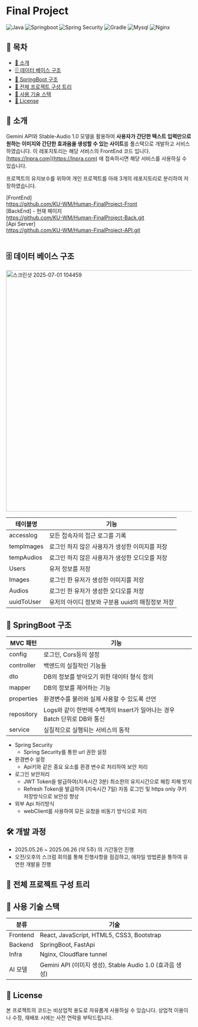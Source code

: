 # Final Project
![Java](https://img.shields.io/badge/java-007396?style=for-the-badge&logo=java&logoColor=white)
![Springboot](https://img.shields.io/badge/springboot-6DB33F?style=for-the-badge&logo=springboot&logoColor=white)
![Spring Security](https://img.shields.io/badge/springsecurity-6DB33F?style=for-the-badge&logo=springsecurity&logoColor=white)
![Gradle](https://img.shields.io/badge/gradle-02303A?style=for-the-badge&logo=gradle&logoColor=white)
![Mysql](https://img.shields.io/badge/mysql-4479A1?style=for-the-badge&logo=mysql&logoColor=white)
![Nginx](https://img.shields.io/badge/nginx-009639?style=for-the-badge&logo=nginx&logoColor=white)

## 📌 목차
- [📝 소개](#-소개)
- [🗄️ 데이터 베이스 구조](#-데이터-베이스-구조)
- [🧩 SpringBoot 구조](#-springBoot-구조)
- [📁 전체 프로젝트 구성 트리](#-전체-프로젝트-구성-트리)
- [🧰 사용 기술 스택](#-사용-기술-스택)
- [📄 License](#-license)

## 📝 소개
Gemini API와 Stable-Audio 1.0 모델을 활용하여 **사용자가 간단한 텍스트 입력만으로 원하는 이미지와 간단한 효과음을 생성할 수 있는 사이트**를 풀스택으로 개발하고 서비스 하였습니다. 이 레포지토리는 해당 서비스의 FrontEnd 코드 입니다.<br>
[https://lnpra.com](https://lnpra.com) 에 접속하시면 해당 서비스를 사용하실 수 있습니다.<br>

프로젝트의 유지보수를 위하여 개인 프로젝트를 아래 3개의 레포지토리로 분리하여 저장하였습니다.<br>

[FrontEnd]<br>
https://github.com/KU-WM/Human-FinalProject-Front<br>
[BackEnd] - 현재 페이지<br>
https://github.com/KU-WM/Human-FinalProject-Back.git<br>
[Api Server]<br>
https://github.com/KU-WM/Human-FinalProject-API.git<br>
<br>

## 🗄️ 데이터 베이스 구조
<img width="653" alt="스크린샷 2025-07-01 104459" src="https://github.com/user-attachments/assets/9738a38c-1fc8-42f6-824c-2b4cd3378143" />

|테이블명|기능|
|---|---|
|accesslog|모든 접속자의 접근 로그를 기록|
|tempImages|로그인 하지 않은 사용자가 생성한 이미지를 저장|
|tempAudios|로그인 하지 않은 사용자가 생성한 오디오를 저장|
|Users|유저 정보를 저장|
|Images|로그인 한 유저가 생성한 이미지를 저장|
|Audios|로그인 한 유저가 생성한 오디오를 저장|
|uuidToUser|유저의 아이디 정보와 구분용 uuid의 매칭정보 저장|

## 🧩 SpringBoot 구조

|MVC 패턴|기능|
|---|---|
|config|로그인, Cors등의 설정|
|controller|백엔드의 실질적인 기능들|
|dto|DB의 정보를 받아오기 위한 데이터 형식 정의|
|mapper|DB의 정보를 제어하는 기능|
|properties|환경변수를 불러와 실제 사용할 수 있도록 선언|
|repository|Logs와 같이 한번에 수백개의 Insert가 일어나는 경우 Batch 단위로 DB와 통신|
|service|실질적으로 실행되는 서비스의 동작|

- Spring Security
    - Spring Security를 통한 url 권한 설정
- 환경변수 설정
    - Api키와 같은 중요 요소를 환경 변수로 처리하여 보안 처리
- 로그인 보안처리
    - JWT Token을 발급하여(지속시간 3분) 최소한의 유지시간으로 해킹 피해 방지
    - Refresh Token을 발급하여 (지속시간 7일) 자동 로그인 및 https only 쿠키 저장방식으로 보안성 향상
- 외부 Api 처리방식
    - webClient를 사용하여 모든 요청을 비동기 방식으로 처리

## 🛠 개발 과정
- 2025.05.26 ~ 2025.06.26 (약 5주) 의 기간동안 진행
- 오전/오후의 스크럼 회의를 통해 진행사항을 점검하고, 애자일 방법론을 통하여 유연한 개발을 진행

## 📁 전체 프로젝트 구성 트리

## 🧰 사용 기술 스택

| 분류 | 기술 |
|------|------|
| Frontend | React, JavaScript, HTML5, CSS3, Bootstrap |
| Backend | SpringBoot, FastApi |
| Infra | Nginx, Cloudflare tunnel |
| AI 모델 | Gemini API (이미지 생성), Stable Audio 1.0 (효과음 생성) |

## 📄 License
본 프로젝트의 코드는 비상업적 용도로 자유롭게 사용하실 수 있습니다.
상업적 이용이나 수정, 재배포 시에는 사전 연락을 부탁드립니다.
